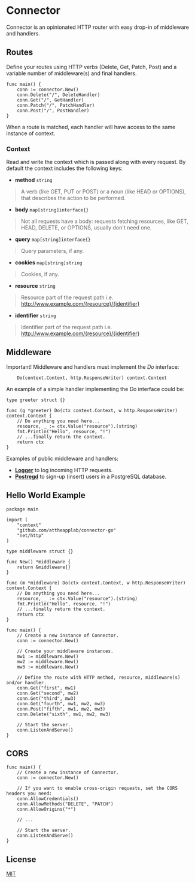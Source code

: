 # Connector

Connector is an opinionated HTTP router with easy drop-in of middleware and handlers.

## Routes

Define your routes using HTTP verbs (Delete, Get, Patch, Post) and a variable number of middleware(s) and final handlers.

```golang
func main() {
    conn := connector.New()
    conn.Delete("/", DeleteHandler)
    conn.Get("/", GetHandler)
    conn.Patch("/", PatchHandler)
    conn.Post("/", PostHandler)
}
```

When a route is matched, each handler will have access to the same instance of context.

### Context

Read and write the context which is passed along with every request. By default the context includes the following keys:

- **method** `string`
> A verb (like GET, PUT or POST) or a noun (like HEAD or OPTIONS), that describes the action to be performed.

- **body** `map[string]interface{}`
> Not all requests have a body: requests fetching resources, like GET, HEAD, DELETE, or OPTIONS, usually don't need one.

- **query** `map[string]interface{}`
> Query parameters, if any.

- **cookies** `map[string]string`
> Cookies, if any.

- **resource** `string`
> Resource part of the request path i.e. http://www.example.com/{resource}/{identifier}

- **identifier** `string`
> Identifier part of the request path i.e. http://www.example.com/{resource}/{identifier}

## Middleware

Important! Middleware and handlers must implement the *Do* interface:

```golang
	Do(context.Context, http.ResponseWriter) context.Context
```

An example of a simple handler implementing the *Do* interface could be:

```golang
type greeter struct {}

func (g *greeter) Do(ctx context.Context, w http.ResponseWriter) context.Context {
	// Do anything you need here...
	resource, _ := ctx.Value("resource").(string)
	fmt.Println("Hello", resource, "!")
	// ...finally return the context.
	return ctx
}
```

Examples of public middleware and handlers:

- [**Logger**](https://github.com/attheapplab/logger-go) to log incoming HTTP requests.
- [**Postregd**](https://github.com/attheapplab/postregd-go) to sign-up (insert) users in a PostgreSQL database.

## Hello World Example

```golang
package main

import (
	"context"
	"github.com/attheapplab/connector-go"
	"net/http"
)

type middleware struct {}

func New() *middleware {
	return &middleware{}
}

func (m *middleware) Do(ctx context.Context, w http.ResponseWriter) context.Context {
	// Do anything you need here...
	resource, _ := ctx.Value("resource").(string)
	fmt.Println("Hello", resource, "!")
	// ...finally return the context.
	return ctx
}

func main() {
	// Create a new instance of Connector.
	conn := connector.New()

	// Create your middleware instances.
	mw1 := middleware.New()
	mw2 := middleware.New()
	mw3 := middleware.New()
	
	// Define the route with HTTP method, resource, middleware(s) and/or handler.
	conn.Get("first", mw1)
	conn.Get("second", mw2)
	conn.Get("third", mw3)
	conn.Get("fourth", mw1, mw2, mw3)
	conn.Post("fifth", mw1, mw2, mw3)
	conn.Delete("sixth", mw1, mw2, mw3)
	
	// Start the server.
	conn.ListenAndServe()
}

```

## CORS

```golang
func main() {
	// Create a new instance of Connector.
	conn := connector.New()
	
	// If you want to enable cross-origin requests, set the CORS headers you need:
	conn.AllowCredentials()
	conn.AllowMethods("DELETE", "PATCH")
	conn.AllowOrigins("*")
	
	// ...

	// Start the server.
	conn.ListenAndServe()
}

```

## License
[MIT](https://choosealicense.com/licenses/mit/)